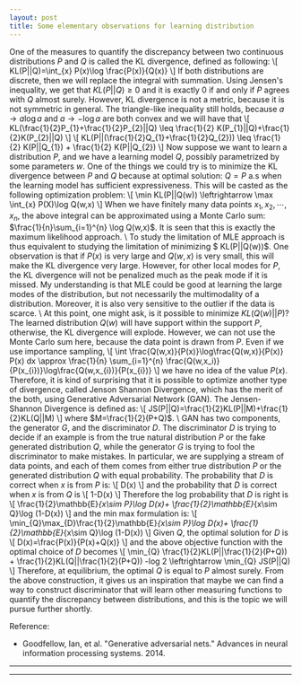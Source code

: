 ```yaml
---
layout: post
title: Some elementary observations for learning distribution
---
```


One of the measures to quantify the discrepancy between two continuous distributions $P$ and $Q$ is called the KL divergence, defined as following:
\\[
KL(P||Q)=\int_{x} P(x)\log \frac{P(x)}{Q(x)}
\\]
If both distributions are discrete, then we will replace the integral with summation. Using Jensen's inequality, we get that $KL(P||Q)\geq 0$ and it is exactly $0$ if and only if $P$ agrees with $Q$ almost surely. However, KL divergence is not a metric, because it is not symmetric in general. The triangle-like inequality still holds, because $a \to a\log a$ and $a\to -\log a$ are both convex and we will have that
\\[
KL(\frac{1}{2}P_{1}+\frac{1}{2}P_{2}||Q) \leq \frac{1}{2} K(P_{1}||Q)+\frac{1}{2}K(P_{2}||Q) 
\\]
\\[
KL(P||(\frac{1}{2}Q_{1}+\frac{1}{2}Q_{2})) \leq \frac{1}{2} K(P||Q_{1}) + \frac{1}{2} K(P||Q_{2})
\\]
Now suppose we want to learn a distribution $P$, and we have a learning model $Q$, possibly parametrized by some parameters $w$. One of the things we could try is to minimize the KL divergence between $P$ and $Q$ because at optimal solution: $Q=P$ a.s when the learning model has sufficient expressiveness. This will be casted as the following optimization problem:
\\[
\min KL(P||Q(w)) \leftrightarrow  \max \int_{x} P(X)\log Q(w,x)
\\]
When we have finitely many data points $x_{1},x_{2},\cdots, x_{n}$, the above integral can be approximated using a Monte Carlo sum: $\frac{1}{n}\sum_{i=1}^{n} \log Q(w,x)$. It is seen that this is exactly the maximum likelihood approach.  \\
To study the limitation of MLE approach is thus equivalent to studying the limitation of minimizing $ KL(P||Q(w))$. One observation is that if $P(x)$ is very large and $Q(w,x)$ is very small, this will make the KL divergence very large. However, for other local modes for $P$, the KL divergence will not be penalized much as the peak mode if it is missed. My understanding is that MLE could be good at learning the large modes of the distribution, but not necessarily the multimodality of a distribution. Moreover, it is also very sensitive to the outlier if the data is scarce. \\
At this point, one might ask, is it possible to minimize $KL(Q(w)||P)$? The learned distribution $Q(w)$ will have support within the support $P$, otherwise, the KL divergence will explode. However, we can not use the Monte Carlo sum here, because the data point is drawn from $P$. Even if we use importance sampling, 
\\[
\int \frac{Q(w,x)}{P(x)}\log\frac{Q(w,x)}{P(x)} P(x) dx \approx \frac{1}{n} \sum_{i=1}^{n} \frac{Q(w,x_i)}{P(x_{i})}\log\frac{Q(w,x_{i})}{P(x_{i})}
\\]
we have no idea of the value $P(x)$. Therefore, it is kind of surprising that it is possible to optimize another type of divergence, called Jenson Shannon Divergence, which has the merit of the both, using Generative Adversarial Network (GAN). The Jensen-Shannon Divergence is defined as:
\\[
JS(P||Q)=\frac{1}{2}KL(P||M)+\frac{1}{2}KL(Q||M)
\\]
where $M=\frac{1}{2}(P+Q)$.
 \\
GAN has two components, the generator $G$, and the discriminator $D$. The discriminator $D$ is trying to decide if an example is from the true natural distribution $P$ or the fake generated distribution $Q$, while the generator $G$ is trying to fool the discriminator to make mistakes. In particular, we are supplying a stream of data points, and each of them comes from either true distribution $P$ or the generated distribution $Q$ with equal probability. The probability that $D$ is correct when $x$ is from $P$ is:
\\[
D(x)
\\]
and the probability that $D$ is correct when $x$ is from $Q$ is 
\\[
1-D(x)
\\]
Therefore the log probability that $D$ is right is 
\\[
\frac{1}{2}\mathbb{E}_{x\sim P}\log D(x)+ \frac{1}{2}\mathbb{E}_{x\sim Q}\log (1-D(x))
\\]
and the min max formulation is:
\\[
\min_{Q}\max_{D}\frac{1}{2}\mathbb{E}_{x\sim P}\log D(x)+ \frac{1}{2}\mathbb{E}_{x\sim Q}\log (1-D(x))
\\]
Given $Q$, the optimal solution for $D$ is 
\\[
D(x)=\frac{P(x)}{P(x)+Q(x)}
\\]
and the above objective function with the optimal choice of $D$ becomes
\\[
\min_{Q}  \frac{1}{2}KL(P||\frac{1}{2}(P+Q)) + \frac{1}{2}KL(Q||\frac{1}{2}(P+Q)) -log 2 \leftrightarrow \min_{Q} JS(P||Q)
\\]
Therefore, at equilibrium, the optimal $Q$ is equal to $P$ almost surely.  From the above construction, it gives us an inspiration that maybe we can find a way to construct discriminator that will learn other measuring functions to quantify the discrepancy between distributions, and this is the topic we will pursue further shortly.

Reference:

* Goodfellow, Ian, et al. "Generative adversarial nets." Advances in neural information processing systems. 2014.

----
****
